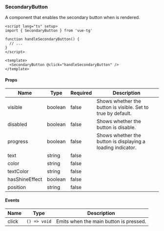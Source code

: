 ### SecondaryButton

A component that enables the secondary button when is rendered.

```vue
<script lang="ts" setup>
import { SecondaryButton } from 'vue-tg'

function handleSecondaryButton() {
  // ...
}
</script>

<template>
  <SecondaryButton @click="handleSecondaryButton" />
</template>
```

#### Props

| Name           | Type    | Required | Description                                                  |
| -------------- | ------- | -------- | ------------------------------------------------------------ |
| visible        | boolean | false    | Shows whether the button is visible. Set to true by default. |
| disabled       | boolean | false    | Shows whether the button is disable.                         |
| progress       | boolean | false    | Shows whether the button is displaying a loading indicator.  |
| text           | string  | false    | <!--@include: @/generated/MainButton-text.md -->             |
| color          | string  | false    | <!--@include: @/generated/MainButton-color.md -->            |
| textColor      | string  | false    | <!--@include: @/generated/MainButton-textColor.md -->        |
| hasShineEffect | boolean | false    | <!--@include: @/generated/MainButton-hasShineEffect.md -->   |
| position       | string  | false    | <!--@include: @/generated/MainButton-position.md -->         |

#### Events

| Name  | Type         | Description                            |
| ----- | ------------ | -------------------------------------- |
| click | `() => void` | Emits when the main button is pressed. |
